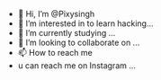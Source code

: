 - 👋 Hi, I’m @Pixysingh
- 👀 I’m interested in to learn hacking...
- 🌱 I’m currently studying ...
- 💞️ I’m looking to collaborate on ...
- 📫 How to reach me
- u can reach me on Instagram ...

<!---
Pixysingh/Pixysingh is a ✨ special ✨ repository because its `README.md` (this file) appears on your GitHub profile.
You can click the Preview link to take a look at your changes.
--->
